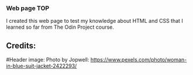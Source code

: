 ### Web page TOP

I created this web page to test my knowledge about HTML and CSS that I learned so far from The Odin Project course.

## Credits:

#Header image: Photo by Jopwell: https://www.pexels.com/photo/woman-in-blue-suit-jacket-2422293/

